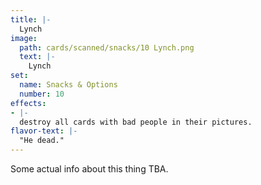 ```yaml
---
title: |-
  Lynch
image: 
  path: cards/scanned/snacks/10 Lynch.png
  text: |-
    Lynch
set:
  name: Snacks & Options
  number: 10
effects: 
- |-
  destroy all cards with bad people in their pictures.
flavor-text: |-
  "He dead."
---
```

Some actual info about this thing TBA.
